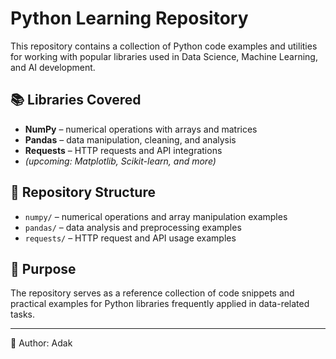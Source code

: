 # Python Learning Repository

This repository contains a collection of Python code examples and utilities for working with popular libraries used in Data Science, Machine Learning, and AI development.

## 📚 Libraries Covered
- **NumPy** – numerical operations with arrays and matrices  
- **Pandas** – data manipulation, cleaning, and analysis  
- **Requests** – HTTP requests and API integrations  
- *(upcoming: Matplotlib, Scikit-learn, and more)*

## 📂 Repository Structure
- `numpy/` – numerical operations and array manipulation examples  
- `pandas/` – data analysis and preprocessing examples  
- `requests/` – HTTP request and API usage examples  

## 🎯 Purpose
The repository serves as a reference collection of code snippets and practical examples for Python libraries frequently applied in data-related tasks.

---
👤 Author: Adak
